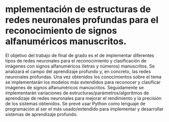 # mplementación de estructuras de redes neuronales profundas para el reconocimiento de signos alfanuméricos manuscritos.
El objetivo del trabajo de final de grado es el de implementar diferentes tipos de redes neuronales para
el reconocimiento y clasificación de imágenes con signos alfanuméricos (letras y números) manuscritos. Se
analizará el campo del aprendizaje profundo y, en concreto, las redes neuronales profundas. Una vez obtenidos
los conocimientos sobre el tema se implementarán los modelos más extendidos para reconocer y clasificar
imágenes de signos alfanuméricos manuscritos. Seguidamente se implementarán variaciones de
estructuras/parámetros/algoritmos de aprendizaje de redes neuronales para mejorar el rendimiento y la precisión
de los sistemas obtenidos. Se prevé usar Python como lenguaje de programación al ser el más usado/extendido
para implementar y desarrollar sistemas de aprendizaje profundo.
